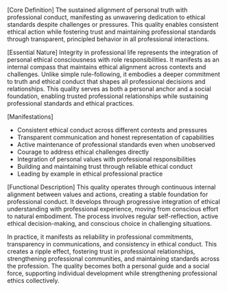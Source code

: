[Core Definition]
The sustained alignment of personal truth with professional conduct, manifesting as unwavering dedication to ethical standards despite challenges or pressures. This quality enables consistent ethical action while fostering trust and maintaining professional standards through transparent, principled behavior in all professional interactions.

[Essential Nature]
Integrity in professional life represents the integration of personal ethical consciousness with role responsibilities. It manifests as an internal compass that maintains ethical alignment across contexts and challenges. Unlike simple rule-following, it embodies a deeper commitment to truth and ethical conduct that shapes all professional decisions and relationships. This quality serves as both a personal anchor and a social foundation, enabling trusted professional relationships while sustaining professional standards and ethical practices.

[Manifestations]
- Consistent ethical conduct across different contexts and pressures
- Transparent communication and honest representation of capabilities
- Active maintenance of professional standards even when unobserved
- Courage to address ethical challenges directly
- Integration of personal values with professional responsibilities
- Building and maintaining trust through reliable ethical conduct
- Leading by example in ethical professional practice

[Functional Description]
This quality operates through continuous internal alignment between values and actions, creating a stable foundation for professional conduct. It develops through progressive integration of ethical understanding with professional experience, moving from conscious effort to natural embodiment. The process involves regular self-reflection, active ethical decision-making, and conscious choice in challenging situations.

In practice, it manifests as reliability in professional commitments, transparency in communications, and consistency in ethical conduct. This creates a ripple effect, fostering trust in professional relationships, strengthening professional communities, and maintaining standards across the profession. The quality becomes both a personal guide and a social force, supporting individual development while strengthening professional ethics collectively.